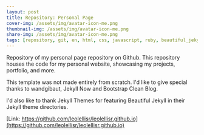 ```yaml
---
layout: post
title: Repository: Personal Page
cover-img: /assets/img/avatar-icon-me.png
thumbnail-img: /assets/img/avatar-icon-me.png
share-img: /assets/img/avatar-icon-me.png
tags: [repository, git, en, html, css, javascript, ruby, beautiful_jekyll]
---
```


Repository of my personal page repository on Github. This repository houses the code for my personal website, showcasing my projects, portfolio, and more.


This template was not made entirely from scratch. I'd like to give special thanks to wandgibaut, Jekyll Now and Bootstrap Clean Blog.

I'd also like to thank Jekyll Themes for featuring Beautiful Jekyll in their Jekyll theme directories.

[Link: https://github.com/leolellisr/leolellisr.github.io](https://github.com/leolellisr/leolellisr.github.io)
